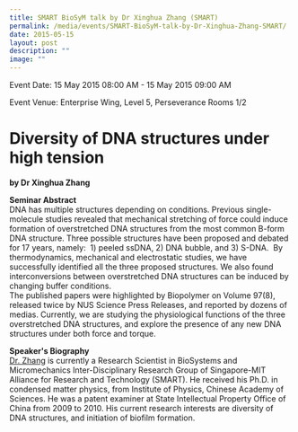 ```yaml
---
title: SMART BioSyM talk by Dr Xinghua Zhang (SMART)
permalink: /media/events/SMART-BioSyM-talk-by-Dr-Xinghua-Zhang-SMART/
date: 2015-05-15
layout: post
description: ""
image: ""
---
```

Event Date: 15 May 2015 08:00 AM - 15 May 2015 09:00 AM

Event Venue: Enterprise Wing, Level 5, Perseverance Rooms 1/2

Diversity of DNA structures under high tension
==============================================

**by Dr Xinghua Zhang**  

**Seminar Abstract**  
DNA has multiple structures depending on conditions. Previous single-molecule studies revealed that mechanical stretching of force could induce formation of overstretched DNA structures from the most common B-form DNA structure. Three possible structures have been proposed and debated for 17 years, namely:  1) peeled ssDNA, 2) DNA bubble, and 3) S-DNA.  By thermodynamics, mechanical and electrostatic studies, we have successfully identified all the three proposed structures. We also found interconversions between overstretched DNA structures can be induced by changing buffer conditions.  
The published papers were highlighted by Biopolymer on Volume 97(8), released twice by NUS Science Press Releases, and reported by dozens of medias. Currently, we are studying the physiological functions of the three overstretched DNA structures, and explore the presence of any new DNA structures under both force and torque.  
  
**Speaker's Biography**  
[Dr. Zhang](http://web.mit.edu/smart/research/biosym/dir_biosym%20-%20Zhang%20Xinghua.html) is currently a Research Scientist in BioSystems and Micromechanics Inter-Disciplinary Research Group of Singapore-MIT Alliance for Research and Technology (SMART). He received his Ph.D. in condensed matter physics, from Institute of Physics, Chinese Academy of Sciences. He was a patent examiner at State Intellectual Property Office of China from 2009 to 2010. His current research interests are diversity of DNA structures, and initiation of biofilm formation.